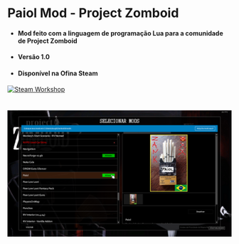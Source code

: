 # Paiol Mod - Project Zomboid

- #### Mod feito com a linguagem de programação Lua para a comunidade de Project Zomboid
- #### Versão 1.0
- #### Disponível na Ofina Steam 
<div>
    <a href="https://steamcommunity.com/sharedfiles/filedetails/?id=3203373197&searchtext=paiol" target="_blank">
        <img src="https://upload.wikimedia.org/wikipedia/commons/thumb/8/83/Steam_icon_logo.svg/200px-Steam_icon_logo.svg.png" alt="Steam Workshop" style="width: 30px;">
    </a>
</div>

#

![alt text](image.png)

#


 
